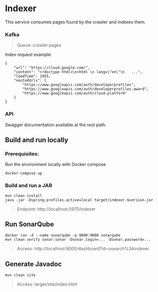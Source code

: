 # Indexer
This service consumes pages found by the crawler and indexes them.


### Kafka
> Queue: crawler.pages
 
Index request example:
```   
{
    "url": "https://cloud.google.com/",
    "content": "<!doctype html>\n<html \n lang=\"en\"\n   ...",
    "loadTime": 1955,
    "nestedUrls": [
        "https://www.googleapis.com/auth/developerprofiles",
        "https://www.googleapis.com/auth/developerprofiles.award",
        "https://www.googleapis.com/auth/cloud-platform"
    ]
}
```


### API
Swagger documentation available at the root path.


## Build and run locally
### Prerequisites:
Run the environment locally with Docker compose
```
docker-compose up
```  

### Build and run a JAR
```            
mvn clean install
java -jar -Dspring.profiles.active=local target/indexer-$version.jar
```
> Endpoint: http://localhost:5970/indexer


## Run SonarQube
```  
docker run -d --name sonarqube -p 9000:9000 sonarqube
mvn clean verify sonar:sonar -Dsonar.login=... -Dsonar.password=...
```  
> Access: http://localhost:9000/dashboard?id=osearch%3Aindexer


## Generate Javadoc
```            
mvn clean site
```
> Access: target/site/index.html 
> 